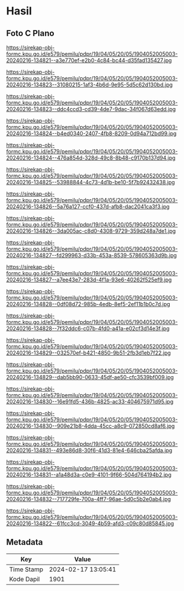 # Hasil

## Foto C Plano

https://sirekap-obj-formc.kpu.go.id/e579/pemilu/pdpr/19/04/05/20/05/1904052005003-20240216-134821--a3e770ef-e2b0-4c84-bc44-d35fad135427.jpg

https://sirekap-obj-formc.kpu.go.id/e579/pemilu/pdpr/19/04/05/20/05/1904052005003-20240216-134823--31080215-1af3-4b6d-9e95-5d5c62d130bd.jpg

https://sirekap-obj-formc.kpu.go.id/e579/pemilu/pdpr/19/04/05/20/05/1904052005003-20240216-134823--ddc4ccd3-cd39-4de7-9dac-34f067d63edd.jpg

https://sirekap-obj-formc.kpu.go.id/e579/pemilu/pdpr/19/04/05/20/05/1904052005003-20240216-134824--b4ed0340-2407-4fb8-8209-0d94a712bd99.jpg

https://sirekap-obj-formc.kpu.go.id/e579/pemilu/pdpr/19/04/05/20/05/1904052005003-20240216-134824--476a854d-328d-49c8-8b48-c9170b137d94.jpg

https://sirekap-obj-formc.kpu.go.id/e579/pemilu/pdpr/19/04/05/20/05/1904052005003-20240216-134825--53988844-4c73-4d1b-be10-5f7b92432438.jpg

https://sirekap-obj-formc.kpu.go.id/e579/pemilu/pdpr/19/04/05/20/05/1904052005003-20240216-134826--5a76a127-ccf0-437d-afb8-dac2041ca3f3.jpg

https://sirekap-obj-formc.kpu.go.id/e579/pemilu/pdpr/19/04/05/20/05/1904052005003-20240216-134826--3da005ac-c8d0-4308-9729-359d248a7de1.jpg

https://sirekap-obj-formc.kpu.go.id/e579/pemilu/pdpr/19/04/05/20/05/1904052005003-20240216-134827--fd299963-d33b-453a-8539-578605363d9b.jpg

https://sirekap-obj-formc.kpu.go.id/e579/pemilu/pdpr/19/04/05/20/05/1904052005003-20240216-134827--a7ee43e7-283d-4f1a-93e6-40262f525ef9.jpg

https://sirekap-obj-formc.kpu.go.id/e579/pemilu/pdpr/19/04/05/20/05/1904052005003-20240216-134828--0df08d72-985b-4edb-8ef5-2ef11b1b0c7d.jpg

https://sirekap-obj-formc.kpu.go.id/e579/pemilu/pdpr/19/04/05/20/05/1904052005003-20240216-134828--7f32ddc6-c07b-4fd0-a41a-e02cf3d14e3f.jpg

https://sirekap-obj-formc.kpu.go.id/e579/pemilu/pdpr/19/04/05/20/05/1904052005003-20240216-134829--032570ef-b421-4850-9b51-2fb3d1eb7f22.jpg

https://sirekap-obj-formc.kpu.go.id/e579/pemilu/pdpr/19/04/05/20/05/1904052005003-20240216-134829--dab5bb90-0633-45df-ae50-cfc3539bf009.jpg

https://sirekap-obj-formc.kpu.go.id/e579/pemilu/pdpr/19/04/05/20/05/1904052005003-20240216-134830--16e91fd5-436b-4825-ac33-404675971d95.jpg

https://sirekap-obj-formc.kpu.go.id/e579/pemilu/pdpr/19/04/05/20/05/1904052005003-20240216-134830--909e21b8-4dda-45cc-a8c9-072850cd8af6.jpg

https://sirekap-obj-formc.kpu.go.id/e579/pemilu/pdpr/19/04/05/20/05/1904052005003-20240216-134831--493e86d8-30f6-41d3-81e4-646cba25afda.jpg

https://sirekap-obj-formc.kpu.go.id/e579/pemilu/pdpr/19/04/05/20/05/1904052005003-20240216-134831--a1a48d3a-c0e9-4101-9f66-504d764194b2.jpg

https://sirekap-obj-formc.kpu.go.id/e579/pemilu/pdpr/19/04/05/20/05/1904052005003-20240216-134832--717729fe-700a-4ff7-96ae-5d0c5b2e0ab4.jpg

https://sirekap-obj-formc.kpu.go.id/e579/pemilu/pdpr/19/04/05/20/05/1904052005003-20240216-134822--61fcc3cd-3049-4b59-afd3-c09c80d85845.jpg


## Metadata

| Key        | Value               |
| ---------- | ------------------- |
| Time Stamp | 2024-02-17 13:05:41 |
| Kode Dapil | 1901                |



